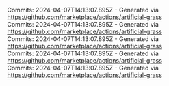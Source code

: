 Commits: 2024-04-07T14:13:07.895Z - Generated via https://github.com/marketplace/actions/artificial-grass
<br>
Commits: 2024-04-07T14:13:07.895Z - Generated via https://github.com/marketplace/actions/artificial-grass
<br>
Commits: 2024-04-07T14:13:07.895Z - Generated via https://github.com/marketplace/actions/artificial-grass
<br>
Commits: 2024-04-07T14:13:07.895Z - Generated via https://github.com/marketplace/actions/artificial-grass
<br>
Commits: 2024-04-07T14:13:07.895Z - Generated via https://github.com/marketplace/actions/artificial-grass
<br>
